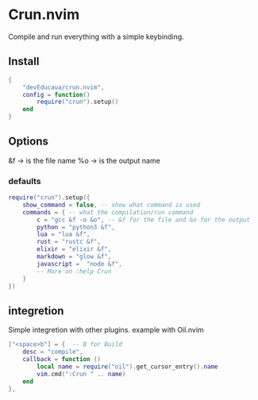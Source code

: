 # Crun.nvim
Compile and run everything with a simple keybinding.

## Install
```lua
{
    "devEducaua/crun.nvim",
    config = function()
        require("crun").setup()
    end
}
```

## Options
&f -> is the file name
%o -> is the output name

### defaults

```lua
require("crun").setup({
    show_command = false, -- show what command is used
    commands = { -- what the compilation/run command
        c = "gcc &f -o &o", -- &f for the file and &o for the output
        python = "python3 &f",
        lua = "lua &f",
        rust = "rustc &f",
        elixir = "elixir &f",
        markdown = "glow &f",
        javascript =  "node &f",
        -- More on :help Crun
    }
})
```

## integretion
Simple integretion with other plugins.
example with Oil.nvim

```lua
["<space>b"] = {  -- B for Build
    desc = "compile",
    callback = function ()
        local name = require("oil").get_cursor_entry().name
        vim.cmd(":Crun " .. name)
    end
},
```
